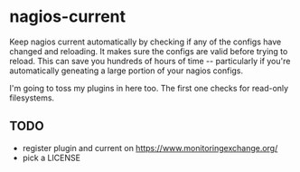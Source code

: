 nagios-current
==============

Keep nagios current automatically by checking if any of the configs have changed and reloading.
It makes sure the configs are valid before trying to reload.  This can save you hundreds of hours
of time -- particularly if you're automatically geneating a large portion of your nagios configs.

I'm going to toss my plugins in here too.  The first one checks for read-only filesystems.

TODO
----

* register plugin and current on https://www.monitoringexchange.org/
* pick a LICENSE
